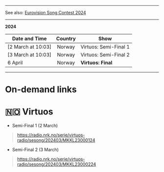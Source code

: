 [ ](https://pbs.twimg.com/media/F8E2hFPaYAAXpf9?format=jpg&name=large)

*****

See also: [Eurovision Song Contest 2024](https://github.com/teiraaa/esc_vod_links/blob/main/esc2024.md)

*****

**2024**

Date and Time | Country | Show
---|:---:|---
[2 March at 10:03]|Norway|Virtuos: Semi-Final 1
[3 March at 10:03]|Norway|Virtuos: Semi-Final 2
6 April|Norway|**Virtuos: Final**

*****

# On-demand links

# 🇳🇴 Virtuos

* Semi-Final 1 (2 March)

> https://radio.nrk.no/serie/virtuos-radio/sesong/202403/MKKL23000124

* Semi-Final 2 (3 March)

> https://radio.nrk.no/serie/virtuos-radio/sesong/202403/MKKL23000224
